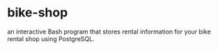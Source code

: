 # bike-shop
an interactive Bash program that stores rental information for your bike rental shop using PostgreSQL.
